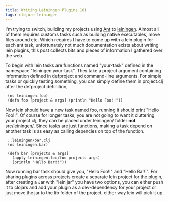 ```yaml
---
title: Writing Leiningen Plugins 101
tags: clojure leiningen
---
```


I'm trying to switch, building my projects using
[Ant](http://ant.apache.org/) to
[leiningen](http://github.com/technomancy/leiningen). Almost all of them
requires customs tasks such as building native executables, move files
around etc. Which requires I have to come up with a lein plugin for each
ant task, unfortunately not much documentation exists about writing
lein plugins, this post collects bits and pieces of information I
gathered over the web.

To begin with lein tasks are functions named "your-task" defined in the
namespace "leiningen.your-task". They take a project argument containing
information defined in defproject and command-line arguments. For simple
tasks or quickly testing something, you can simply define them in
project.clj after the defproject definition,

     (ns leiningen.foo)
     (defn foo [project & args] (println "Hello Foo!!"))

Now lein should have a new task named foo, running it should print
"Hello Foo!!". Of course for longer tasks, you are not going to want it
cluttering your project.clj, they can be placed under leiningen/ folder
**not** src/leiningen/. Since tasks are just functions, making a task
depend on another task is as easy as calling depencies on top of the
function.

     ;;leiningen/bar.clj
     (ns leiningen.bar)

     (defn bar [projects & args] 
       (apply leiningen.foo/foo projects args)
       (println "Hello Bar!!"))

Now running bar task should give you, "Hello Foo!!" and "Hello
Bar!!". For sharing plugins across projects create a separate lein
project for the plugin, after creating a Jar with "lein jar" you have two
options, you can either push it to clojars and add your plugin as a
dev-dependency for your project or just move the jar to the lib folder
of the project, either way lein will pick it up.
